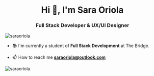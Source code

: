 <h1 align="center">Hi 👋, I'm Sara Oriola</h1>
<h3 align="center">Full Stack Developer & UX/UI Designer</h3>
<p align="left"> <img src="https://komarev.com/ghpvc/?username=saraoriola" alt="saraoriola" /> </p>

- 📚 I'm currently a student of **Full Stack Development** at The Bridge.

- 📫 How to reach me **saraoriola@outlook.com**

<p align="left">
<img align="left" src="https://github-readme-stats.vercel.app/api/top-langs/?username=saraoriola&layout=compact&hide=html" alt="saraoriola" />
</p>
